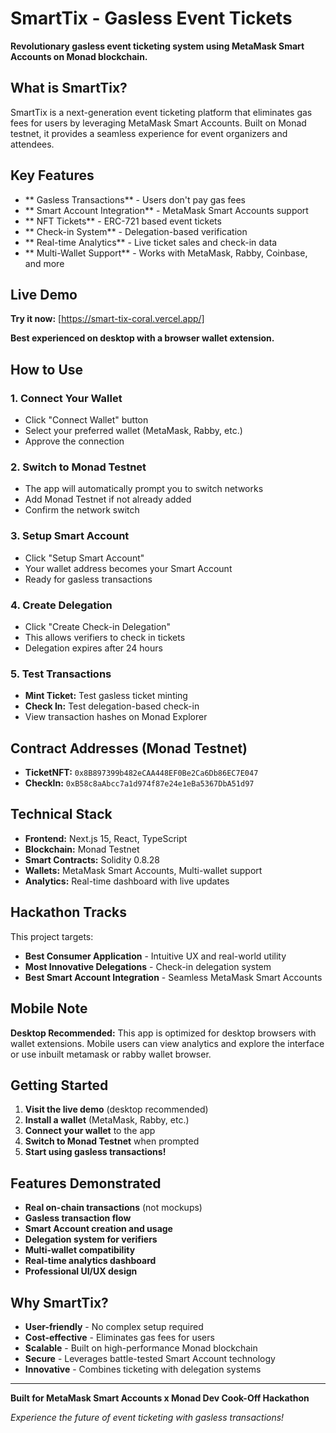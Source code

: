 ﻿#  SmartTix - Gasless Event Tickets

**Revolutionary gasless event ticketing system using MetaMask Smart Accounts on Monad blockchain.**

##  What is SmartTix?

SmartTix is a next-generation event ticketing platform that eliminates gas fees for users by leveraging MetaMask Smart Accounts. Built on Monad testnet, it provides a seamless experience for event organizers and attendees.

##  Key Features

- ** Gasless Transactions** - Users don't pay gas fees
- ** Smart Account Integration** - MetaMask Smart Accounts support
- ** NFT Tickets** - ERC-721 based event tickets
- ** Check-in System** - Delegation-based verification
- ** Real-time Analytics** - Live ticket sales and check-in data
- ** Multi-Wallet Support** - Works with MetaMask, Rabby, Coinbase, and more

##  Live Demo

**Try it now:** [https://smart-tix-coral.vercel.app/]

**Best experienced on desktop with a browser wallet extension.**

##  How to Use

### 1. Connect Your Wallet
- Click "Connect Wallet" button
- Select your preferred wallet (MetaMask, Rabby, etc.)
- Approve the connection

### 2. Switch to Monad Testnet
- The app will automatically prompt you to switch networks
- Add Monad Testnet if not already added
- Confirm the network switch

### 3. Setup Smart Account
- Click "Setup Smart Account"
- Your wallet address becomes your Smart Account
- Ready for gasless transactions

### 4. Create Delegation
- Click "Create Check-in Delegation"
- This allows verifiers to check in tickets
- Delegation expires after 24 hours

### 5. Test Transactions
- **Mint Ticket:** Test gasless ticket minting
- **Check In:** Test delegation-based check-in
- View transaction hashes on Monad Explorer

##  Contract Addresses (Monad Testnet)

- **TicketNFT:** `0x8B897399b482eCAA448EF0Be2Ca6Db86EC7E047`
- **CheckIn:** `0xB58c8aAbcc7a1d974f87e24e1eBa5367DbA51d97`

##  Technical Stack

- **Frontend:** Next.js 15, React, TypeScript
- **Blockchain:** Monad Testnet
- **Smart Contracts:** Solidity 0.8.28
- **Wallets:** MetaMask Smart Accounts, Multi-wallet support
- **Analytics:** Real-time dashboard with live updates

##  Hackathon Tracks

This project targets:
- **Best Consumer Application** - Intuitive UX and real-world utility
- **Most Innovative Delegations** - Check-in delegation system
- **Best Smart Account Integration** - Seamless MetaMask Smart Accounts

##  Mobile Note

**Desktop Recommended:** This app is optimized for desktop browsers with wallet extensions. Mobile users can view analytics and explore the interface or use inbuilt metamask or rabby wallet browser. 

##  Getting Started

1. **Visit the live demo** (desktop recommended)
2. **Install a wallet** (MetaMask, Rabby, etc.)
3. **Connect your wallet** to the app
4. **Switch to Monad Testnet** when prompted
5. **Start using gasless transactions!**

##  Features Demonstrated

-  **Real on-chain transactions** (not mockups)
-  **Gasless transaction flow**
-  **Smart Account creation and usage**
-  **Delegation system for verifiers**
-  **Multi-wallet compatibility**
-  **Real-time analytics dashboard**
-  **Professional UI/UX design**

##  Why SmartTix?

- **User-friendly** - No complex setup required
- **Cost-effective** - Eliminates gas fees for users
- **Scalable** - Built on high-performance Monad blockchain
- **Secure** - Leverages battle-tested Smart Account technology
- **Innovative** - Combines ticketing with delegation systems

---

**Built for MetaMask Smart Accounts x Monad Dev Cook-Off Hackathon**

*Experience the future of event ticketing with gasless transactions!* 
